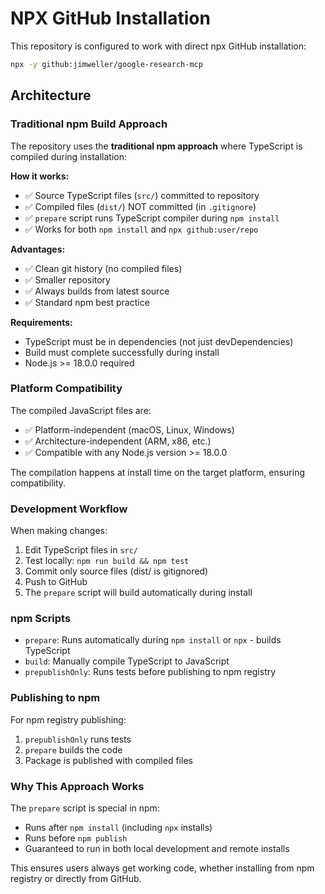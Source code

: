 # NPX GitHub Installation

This repository is configured to work with direct npx GitHub installation:

```bash
npx -y github:jimweller/google-research-mcp
```

## Architecture

### Traditional npm Build Approach

The repository uses the **traditional npm approach** where TypeScript is compiled during installation:

**How it works:**
- ✅ Source TypeScript files (`src/`) committed to repository
- ✅ Compiled files (`dist/`) NOT committed (in `.gitignore`)
- ✅ `prepare` script runs TypeScript compiler during `npm install`
- ✅ Works for both `npm install` and `npx github:user/repo`

**Advantages:**
- ✅ Clean git history (no compiled files)
- ✅ Smaller repository
- ✅ Always builds from latest source
- ✅ Standard npm best practice

**Requirements:**
- TypeScript must be in dependencies (not just devDependencies)
- Build must complete successfully during install
- Node.js >= 18.0.0 required

### Platform Compatibility

The compiled JavaScript files are:
- ✅ Platform-independent (macOS, Linux, Windows)
- ✅ Architecture-independent (ARM, x86, etc.)
- ✅ Compatible with any Node.js version >= 18.0.0

The compilation happens at install time on the target platform, ensuring compatibility.

### Development Workflow

When making changes:

1. Edit TypeScript files in `src/`
2. Test locally: `npm run build && npm test`
3. Commit only source files (dist/ is gitignored)
4. Push to GitHub
5. The `prepare` script will build automatically during install

### npm Scripts

- `prepare`: Runs automatically during `npm install` or `npx` - builds TypeScript
- `build`: Manually compile TypeScript to JavaScript
- `prepublishOnly`: Runs tests before publishing to npm registry

### Publishing to npm

For npm registry publishing:
1. `prepublishOnly` runs tests
2. `prepare` builds the code
3. Package is published with compiled files

### Why This Approach Works

The `prepare` script is special in npm:
- Runs after `npm install` (including `npx` installs)
- Runs before `npm publish`
- Guaranteed to run in both local development and remote installs

This ensures users always get working code, whether installing from npm registry or directly from GitHub.
